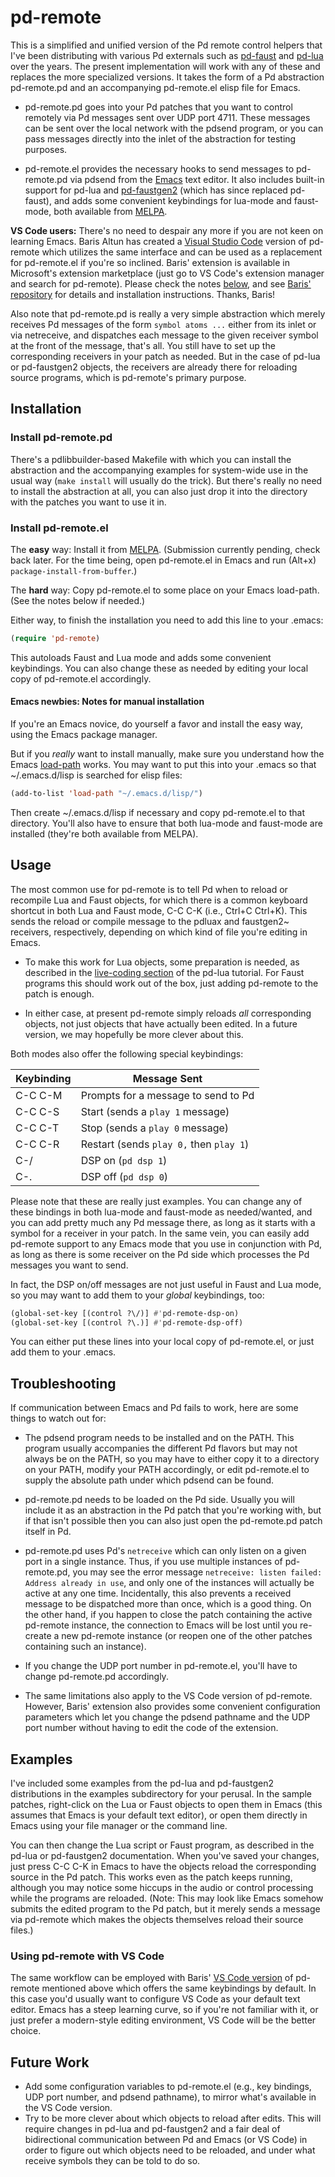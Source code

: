 # pd-remote

This is a simplified and unified version of the Pd remote control helpers that I've been distributing with various Pd externals such as [pd-faust](https://github.com/agraef/pure-lang/tree/master/pd-faust) and [pd-lua](https://github.com/agraef/pd-lua) over the years. The present implementation will work with any of these and replaces the more specialized versions. It takes the form of a Pd abstraction pd-remote.pd and an accompanying pd-remote.el elisp file for Emacs.

- pd-remote.pd goes into your Pd patches that you want to control remotely via Pd messages sent over UDP port 4711. These messages can be sent over the local network with the pdsend program, or you can pass messages directly into the inlet of the abstraction for testing purposes.

- pd-remote.el provides the necessary hooks to send messages to pd-remote.pd via pdsend from the [Emacs](https://en.wikipedia.org/wiki/GNU_Emacs) text editor. It also includes built-in support for pd-lua and [pd-faustgen2](https://github.com/agraef/pd-faustgen) (which has since replaced pd-faust), and adds some convenient keybindings for lua-mode and faust-mode, both available from [MELPA](https://melpa.org).

**VS Code users:** There's no need to despair any more if you are not keen on learning Emacs. Baris Altun has created a [Visual Studio Code](https://code.visualstudio.com/) version of pd-remote which utilizes the same interface and can be used as a replacement for pd-remote.el if you're so inclined. Baris' extension is available in Microsoft's extension marketplace (just go to VS Code's extension manager and search for pd-remote). Please check the notes [below](#using-pd-remote-with-vs-code), and see [Baris' repository](https://github.com/barisssss/pdRemoteVscode) for details and installation instructions. Thanks, Baris!

Also note that pd-remote.pd is really a very simple abstraction which merely receives Pd messages of the form `symbol atoms ...` either from its inlet or via netreceive, and dispatches each message to the given receiver symbol at the front of the message, that's all. You still have to set up the corresponding receivers in your patch as needed. But in the case of pd-lua or pd-faustgen2 objects, the receivers are already there for reloading source programs, which is pd-remote's primary purpose.

## Installation

### Install pd-remote.pd

There's a pdlibbuilder-based Makefile with which you can install the abstraction and the accompanying examples for system-wide use in the usual way (`make install` will usually do the trick). But there's really no need to install the abstraction at all, you can also just drop it into the directory with the patches you want to use it in.

### Install pd-remote.el

The **easy** way: Install it from [MELPA](https://melpa.org/). (Submission currently pending, check back later. For the time being, open pd-remote.el in Emacs and run (Alt+x) `package-install-from-buffer`.)

The **hard** way: Copy pd-remote.el to some place on your Emacs load-path. (See the notes below if needed.)

Either way, to finish the installation you need to add this line to your .emacs:

~~~lisp
(require 'pd-remote)
~~~

This autoloads Faust and Lua mode and adds some convenient keybindings. You can also change these as needed by editing your local copy of pd-remote.el accordingly.

#### Emacs newbies: Notes for manual installation

If you're an Emacs novice, do yourself a favor and install the easy way, using the Emacs package manager.

But if you *really* want to install manually, make sure you understand how the Emacs [load-path](https://www.emacswiki.org/emacs/LoadPath) works. You may want to put this into your .emacs so that ~/.emacs.d/lisp is searched for elisp files:

~~~lisp
(add-to-list 'load-path "~/.emacs.d/lisp/")
~~~

Then create ~/.emacs.d/lisp if necessary and copy pd-remote.el to that directory. You'll also have to ensure that both lua-mode and faust-mode are installed (they're both available from MELPA).

## Usage

The most common use for pd-remote is to tell Pd when to reload or recompile Lua and Faust objects, for which there is a common keyboard shortcut in both Lua and Faust mode, C-C C-K (i.e., Ctrl+C Ctrl+K). This sends the reload or compile message to the pdluax and faustgen2~ receivers, respectively, depending on which kind of file you're editing in Emacs.

- To make this work for Lua objects, some preparation is needed, as described in the [live-coding section](https://agraef.github.io/pd-lua/tutorial/pd-lua-intro.html#remote-control) of the pd-lua tutorial. For Faust programs this should work out of the box, just adding pd-remote to the patch is enough.

- In either case, at present pd-remote simply reloads *all* corresponding objects, not just objects that have actually been edited. In a future version, we may hopefully be more clever about this.

Both modes also offer the following special keybindings:

| Keybinding | Message Sent                            |
| ---------- | --------------------------------------- |
| C-C C-M    | Prompts for a message to send to Pd     |
| C-C C-S    | Start (sends a `play 1` message)        |
| C-C C-T    | Stop (sends a `play 0` message)         |
| C-C C-R    | Restart (sends `play 0,` then `play 1`) |
| C-/        | DSP on (`pd dsp 1`)                     |
| C-.        | DSP off (`pd dsp 0`)                    |

Please note that these are really just examples. You can change any of these bindings in both lua-mode and faust-mode as needed/wanted, and you can add pretty much any Pd message there, as long as it starts with a symbol for a receiver in your patch. In the same vein, you can easily add pd-remote support to any Emacs mode that you use in conjunction with Pd, as long as there is some receiver on the Pd side which processes the Pd messages you want to send.

In fact, the DSP on/off messages are not just useful in Faust and Lua mode, so you may want to add them to your *global* keybindings, too:

~~~lisp
(global-set-key [(control ?\/)] #'pd-remote-dsp-on)
(global-set-key [(control ?\.)] #'pd-remote-dsp-off)
~~~

You can either put these lines into your local copy of pd-remote.el, or just add them to your .emacs.

## Troubleshooting

If communication between Emacs and Pd fails to work, here are some things to watch out for:

- The pdsend program needs to be installed and on the PATH. This program usually accompanies the different Pd flavors but may not always be on the PATH, so you may have to either copy it to a directory on your PATH, modify your PATH accordingly, or edit pd-remote.el to supply the absolute path under which pdsend can be found.

- pd-remote.pd needs to be loaded on the Pd side. Usually you will include it as an abstraction in the Pd patch that you're working with, but if that isn't possible then you can also just open the pd-remote.pd patch itself in Pd.

- pd-remote.pd uses Pd's `netreceive` which can only listen on a given port in a single instance. Thus, if you use multiple instances of pd-remote.pd, you may see the error message `netreceive: listen failed: Address already in use`, and only one of the instances will actually be active at any one time. Incidentally, this also prevents a received message to be dispatched more than once, which is a good thing. On the other hand, if you happen to close the patch containing the active pd-remote instance, the connection to Emacs will be lost until you re-create a new pd-remote instance (or reopen one of the other patches containing such an instance).

- If you change the UDP port number in pd-remote.el, you'll have to change pd-remote.pd accordingly.

- The same limitations also apply to the VS Code version of pd-remote. However, Baris' extension also provides some convenient configuration parameters which let you change the pdsend pathname and the UDP port number without having to edit the code of the extension.

## Examples

I've included some examples from the pd-lua and pd-faustgen2 distributions in the examples subdirectory for your perusal. In the sample patches, right-click on the Lua or Faust objects to open them in Emacs (this assumes that Emacs is your default text editor), or open them directly in Emacs using your file manager or the command line.

You can then change the Lua script or Faust program, as described in the pd-lua or pd-faustgen2 documentation. When you've saved your changes, just press C-C C-K in Emacs to have the objects reload the corresponding source in the Pd patch. This works even as the patch keeps running, although you may notice some hiccups in the audio or control processing while the programs are reloaded. (Note: This may look like Emacs somehow submits the edited program to the Pd patch, but it merely sends a message via pd-remote which makes the objects themselves reload their source files.)

### Using pd-remote with VS Code

The same workflow can be employed with Baris' [VS Code version](https://github.com/barisssss/pdRemoteVscode) of pd-remote mentioned above which offers the same keybindings by default. In this case you'd usually want to configure VS Code as your default text editor. Emacs has a steep learning curve, so if you're not familiar with it, or just prefer a modern-style editing environment, VS Code will be the better choice.

## Future Work

- Add some configuration variables to pd-remote.el (e.g., key bindings, UDP port number, and pdsend pathname), to mirror what's available in the VS Code version.
- Try to be more clever about which objects to reload after edits. This will require changes in pd-lua and pd-faustgen2 and a fair deal of bidirectional communication between Pd and Emacs (or VS Code) in order to figure out which objects need to be reloaded, and under what receive symbols they can be told to do so.

